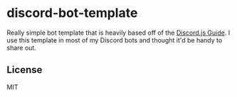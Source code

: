 # discord-bot-template

Really simple bot template that is heavily based off of the [Discord.js Guide](https://discordjs.guide). I use this template in most of my Discord bots and thought it'd be handy to share out.

## License

MIT